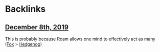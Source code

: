 
# Backlinks
## [December 8th, 2019](<December 8th, 2019.md>)
This is probably because Roam allows one mind to effectively act as many ([Fox](<Fox.md>) > [Hedgehog](<Hedgehog.md>))

